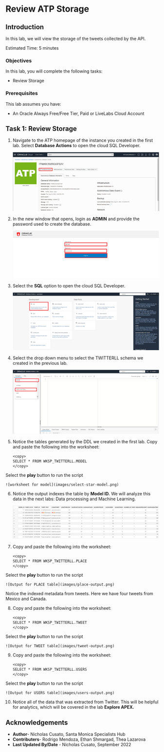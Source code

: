# Review ATP Storage

## Introduction

In this lab, we will view the storage of the tweets collected by the API.

Estimated Time: 5 minutes


### Objectives

In this lab, you will complete the following tasks:

- Review Storage
  
### Prerequisites

This lab assumes you have:
- An Oracle Always Free/Free Tier, Paid or LiveLabs Cloud Account

## Task 1: Review Storage

1. Navigate to the ATP homepage of the instance you created in the first lab. Select **Database Actions** to open the cloud SQL Developer.

    ![Menu option for DB Actions](images/db-actions.png) 

2. In the new window that opens, login as **ADMIN** and provide the password used to create the database.

    ![Login page for ATP DB Actions](images/login.png) 

3. Select the **SQL** option to open the cloud SQL Developer. 

    ![Update model details](images/sql-page.png) 

4. Select the drop down menu to select the TWITTERLL schema we created in the previous lab.

    ![Menu options for schema](images/wksp-twitterll.png) 

5. Notice the tables generated by the DDL we created in the first lab. Copy and paste the following into the worksheet:

    ```
    <copy>
    SELECT * FROM WKSP_TWITTERLL.MODEL
    </copy>
    ```
Select the **play** button to run the script

    ![worksheet for model](images/select-star-model.png)

6. Notice the output indexes the table by **Model ID.** We will analyze this data in the next labs: Data processing and Machine Learning.

    ![Model table output](images/model-output.png)

7. Copy and paste the following into the worksheet:

    ```
    <copy>
    SELECT * FROM WKSP_TWITTERLL.PLACE
    </copy>
    ```
Select the **play** button to run the script

    ![Output for PLACE table](images/place-output.png)

Notice the indexed metadata from tweets. Here we have four tweets from Mexico and Canada.

8. Copy and paste the following into the worksheet:

    ```
    <copy>
    SELECT * FROM WKSP_TWITTERLL.TWEET
    </copy>
    ```
Select the **play** button to run the script

    ![Output for TWEET table](images/tweet-output.png)

9. Copy and paste the following into the worksheet:

    ```
    <copy>
    SELECT * FROM WKSP_TWITTERLL.USERS
    </copy>
    ```
Select the **play** button to run the script

    ![Output for USERS table](images/users-output.png)

10. Notice all of the data that was extracted from Twitter. This will be helpful for analytics, which will be covered in the lab **Explore APEX.**

## Acknowledgements

- **Author**- Nicholas Cusato, Santa Monica Specialists Hub
- **Contributers**- Rodrigo Mendoza, Ethan Shmargad, Thea Lazarova
- **Last Updated By/Date** - Nicholas Cusato, September 2022